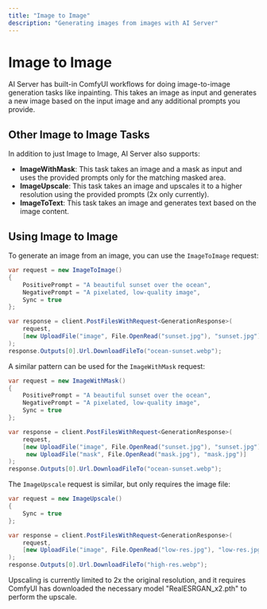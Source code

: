 ```yaml
---
title: "Image to Image"
description: "Generating images from images with AI Server"
---
```


# Image to Image

AI Server has built-in ComfyUI workflows for doing image-to-image generation tasks like inpainting. This takes an image as input and generates a new image based on the input image and any additional prompts you provide.

## Other Image to Image Tasks

In addition to just Image to Image, AI Server also supports:

- **ImageWithMask**: This task takes an image and a mask as input and uses the provided prompts only for the matching masked area.
- **ImageUpscale**: This task takes an image and upscales it to a higher resolution using the provided prompts (2x only currently).
- **ImageToText**: This task takes an image and generates text based on the image content.

## Using Image to Image

To generate an image from an image, you can use the `ImageToImage` request:

```csharp
var request = new ImageToImage()
{
    PositivePrompt = "A beautiful sunset over the ocean",
    NegativePrompt = "A pixelated, low-quality image",
    Sync = true
};

var response = client.PostFilesWithRequest<GenerationResponse>(
    request,
    [new UploadFile("image", File.OpenRead("sunset.jpg"), "sunset.jpg")]
);
response.Outputs[0].Url.DownloadFileTo("ocean-sunset.webp");
```

A similar pattern can be used for the `ImageWithMask` request:

```csharp
var request = new ImageWithMask()
{
    PositivePrompt = "A beautiful sunset over the ocean",
    NegativePrompt = "A pixelated, low-quality image",
    Sync = true
};

var response = client.PostFilesWithRequest<GenerationResponse>(
    request,
    [new UploadFile("image", File.OpenRead("sunset.jpg"), "sunset.jpg"),
     new UploadFile("mask", File.OpenRead("mask.jpg"), "mask.jpg")]
);
response.Outputs[0].Url.DownloadFileTo("ocean-sunset.webp");
```

The `ImageUpscale` request is similar, but only requires the image file:

```csharp
var request = new ImageUpscale()
{
    Sync = true
};

var response = client.PostFilesWithRequest<GenerationResponse>(
    request,
    [new UploadFile("image", File.OpenRead("low-res.jpg"), "low-res.jpg")]
);
response.Outputs[0].Url.DownloadFileTo("high-res.webp");
```

Upscaling is currently limited to 2x the original resolution, and it requires ComfyUI has downloaded the necessary model "RealESRGAN_x2.pth" to perform the upscale.